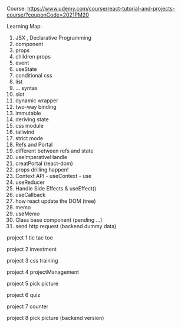 Course: https://www.udemy.com/course/react-tutorial-and-projects-course/?couponCode=2021PM20

Learning Map:

1. JSX , Declarative Programming
2. component
3. props
4. children props
5. event
6. useState
7. conditional css
8. list
9. ... syntax
10. slot
11. dynamic wrapper
12. two-way binding
13. immutable
14. deriving state
15. css module
16. tailwind
17. strict mode
18. Refs and Portal
19. different between refs and state
20. useImperativeHandle
21. creatPortal (react-dom)
22. props drilling happen!
23. Context API
        - useContext
        - use
24. useReducer
25. Handle Side Effects & useEffect()
26. useCallback
27. how react update the DOM (tree)
28. memo
29. useMemo
30. Class base component (pending ...)
31. send http request (backend dummy data)

project 1 tic tac toe

project 2 investment

project 3 css training

project 4 projectManagement

project 5 pick picture

project 6 quiz

project 7 counter

project 8 pick picture (backend version)
